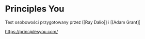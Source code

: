 # Principles You
Test osobowości przygotowany przez [[Ray Dalio]] i [[Adam Grant]]

https://principlesyou.com/